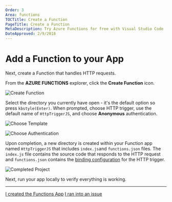 ```yaml
---
Order: 3
Area: functions
TOCTitle: Create a Function
PageTitle: Create a Function
MetaDescription: Try Azure Functions for free with Visual Studio Code
DateApproved: 2/9/2018
---
```


# Add a Function to your App

Next, create a Function that handles HTTP requests.

From the **AZURE FUNCTIONS** explorer, click the **Create Function** icon.

![Create Function](images/functions-extension/create-function.png)

Select the directory you currently have open - it's the default option so press
`kbstyle(Enter)`. When prompted, choose HTTP trigger, use the default name of
`HttpTriggerJS`, and choose **Anonymous** authentication.

![Choose Template](images/functions-extension/create-function-choose-template.png)

![Choose Authentication](images/functions-extension/create-function-anonymous-auth.png)

Upon completion, a new directory is created within your Function app named
`HttpTriggerJS` that includes `index.js`and `functions.json` files. The
`index.js` file contains the source code that responds to the HTTP request and
`functions.json` contains the
[binding configuration](HTTPS://docs.microsoft.com/en-us/azure/azure-functions/functions-triggers-bindings)
for the HTTP trigger.

![Completed Project](images/functions-extension/functions-vscode-intro.png)

Next, run your app locally to verify everything is working.

---

<a class="tutorial-next-btn" href="/tutorials/functions-extension/run-app">I
created the Functions App</a>
<a class="tutorial-feedback-btn" onclick="reportIssue('node-deployment-azurefunctions', 'create-function')" href="javascript:void(0)">I
ran into an issue</a>

